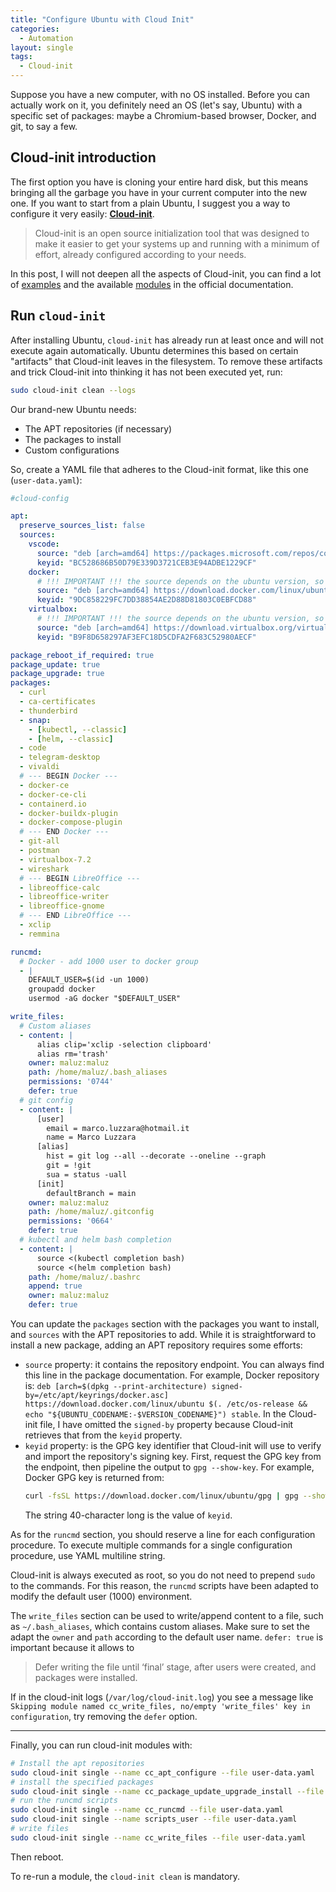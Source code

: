 ```yaml
---
title: "Configure Ubuntu with Cloud Init"
categories:
  - Automation
layout: single
tags:
  - Cloud-init
---
```


Suppose you have a new computer, with no OS installed. Before you can actually work on it, you definitely need an OS (let's say, Ubuntu) with a specific set of packages: maybe a Chromium-based browser, Docker, and git, to say a few.

## Cloud-init introduction

The first option you have is cloning your entire hard disk, but this means bringing all the garbage you have in your current computer into the new one. If you want to start from a plain Ubuntu, I suggest you a way to configure it very easily: [**Cloud-init**](https://cloudinit.readthedocs.io/en/latest/explanation/introduction.html). 

> Cloud-init is an open source initialization tool that was designed to make it easier to get your systems up and running with a minimum of effort, already configured according to your needs.

In this post, I will not deepen all the aspects of Cloud-init, you can find a lot of [examples](https://cloudinit.readthedocs.io/en/latest/reference/examples.html) and the available [modules](https://cloudinit.readthedocs.io/en/latest/reference/modules.html) in the official documentation.

## Run `cloud-init`

After installing Ubuntu, `cloud-init` has already run at least once and will not execute again automatically. Ubuntu determines this based on certain "artifacts" that Cloud-init leaves in the filesystem. To remove these artifacts and trick Cloud-init into thinking it has not been executed yet, run:

```bash
sudo cloud-init clean --logs
```

Our brand-new Ubuntu needs:

- The APT repositories (if necessary)
- The packages to install
- Custom configurations

So, create a YAML file that adheres to the Cloud-init format, like this one (`user-data.yaml`):

```yaml
#cloud-config

apt:
  preserve_sources_list: false
  sources:
    vscode:
      source: "deb [arch=amd64] https://packages.microsoft.com/repos/code stable main"
      keyid: "BC528686B50D79E339D3721CEB3E94ADBE1229CF"
    docker:
      # !!! IMPORTANT !!! the source depends on the ubuntu version, so must be changed on a new major version
      source: "deb [arch=amd64] https://download.docker.com/linux/ubuntu noble stable"
      keyid: "9DC858229FC7DD38854AE2D88D81803C0EBFCD88"
    virtualbox:
      # !!! IMPORTANT !!! the source depends on the ubuntu version, so must be changed on a new major version
      source: "deb [arch=amd64] https://download.virtualbox.org/virtualbox/debian noble contrib"
      keyid: "B9F8D658297AF3EFC18D5CDFA2F683C52980AECF"

package_reboot_if_required: true
package_update: true
package_upgrade: true
packages:
  - curl
  - ca-certificates
  - thunderbird
  - snap:
    - [kubectl, --classic]
    - [helm, --classic]
  - code
  - telegram-desktop
  - vivaldi
  # --- BEGIN Docker ---
  - docker-ce
  - docker-ce-cli
  - containerd.io
  - docker-buildx-plugin
  - docker-compose-plugin
  # --- END Docker ---
  - git-all
  - postman
  - virtualbox-7.2
  - wireshark
  # --- BEGIN LibreOffice ---
  - libreoffice-calc
  - libreoffice-writer
  - libreoffice-gnome
  # --- END LibreOffice ---
  - xclip
  - remmina

runcmd:
  # Docker - add 1000 user to docker group
  - |
    DEFAULT_USER=$(id -un 1000)
    groupadd docker
    usermod -aG docker "$DEFAULT_USER"

write_files:
  # Custom aliases
  - content: |
      alias clip='xclip -selection clipboard'
      alias rm='trash'
    owner: maluz:maluz
    path: /home/maluz/.bash_aliases
    permissions: '0744'
    defer: true
  # git config
  - content: |
      [user]
      	email = marco.luzzara@hotmail.it
      	name = Marco Luzzara
      [alias]
      	hist = git log --all --decorate --oneline --graph
      	git = !git
      	sua = status -uall
      [init]
      	defaultBranch = main
    owner: maluz:maluz
    path: /home/maluz/.gitconfig
    permissions: '0664'
    defer: true
  # kubectl and helm bash completion
  - content: |
      source <(kubectl completion bash)
      source <(helm completion bash)
    path: /home/maluz/.bashrc
    append: true
    owner: maluz:maluz
    defer: true
```

You can update the `packages` section with the packages you want to install, and `sources` with the APT repositories to add. While it is straightforward to install a new package, adding an APT repository requires some efforts:

- `source` property: it contains the repository endpoint. You can always find this line in the package documentation. For example, Docker repository is: `deb [arch=$(dpkg --print-architecture) signed-by=/etc/apt/keyrings/docker.asc] https://download.docker.com/linux/ubuntu $(. /etc/os-release && echo "${UBUNTU_CODENAME:-$VERSION_CODENAME}") stable`. In the Cloud-init file, I have omitted the `signed-by` property because Cloud-init retrieves that from the `keyid` property.
- `keyid` property: is the GPG key identifier that Cloud-init will use to verify and import the repository's signing key. First, request the GPG key from the endpoint, then pipeline the output to `gpg --show-key`. For example, Docker GPG key is returned from:
    ```bash
    curl -fsSL https://download.docker.com/linux/ubuntu/gpg | gpg --show-key
    ```
    The string 40-character long is the value of `keyid`.

As for the `runcmd` section, you should reserve a line for each configuration procedure. To execute multiple commands for a single configuration procedure, use YAML multiline string. 

Cloud-init is always executed as root, so you do not need to prepend `sudo` to the commands. For this reason, the `runcmd` scripts have been adapted to modify the default user (1000) environment.

The `write_files` section can be used to write/append content to a file, such as `~/.bash_aliases`, which contains custom aliases. Make sure to set the adapt the `owner` and `path` according to the default user name. `defer: true` is important because it allows to

> Defer writing the file until ‘final’ stage, after users were created, and packages were installed.

If in the cloud-init logs (`/var/log/cloud-init.log`) you see a message like `Skipping module named cc_write_files, no/empty 'write_files' key in configuration`, try removing the `defer` option.

---

Finally, you can run cloud-init modules with:

```bash
# Install the apt repositories
sudo cloud-init single --name cc_apt_configure --file user-data.yaml
# install the specified packages
sudo cloud-init single --name cc_package_update_upgrade_install --file user-data.yaml
# run the runcmd scripts
sudo cloud-init single --name cc_runcmd --file user-data.yaml
sudo cloud-init single --name scripts_user --file user-data.yaml
# write files
sudo cloud-init single --name cc_write_files --file user-data.yaml
```

Then reboot.

To re-run a module, the `cloud-init clean` is mandatory.

<script>
  Array.from(document.links)
    .filter(link => link.hostname != window.location.hostname)
    .forEach(link => link.target = '_blank');
</script>
